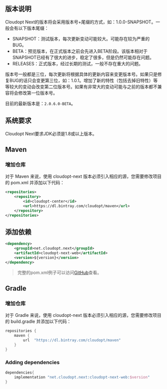 ## 版本说明

Cloudopt Next的版本将会采用版本号+尾缀的方式，如：1.0.0-SNAPSHOT。一般会有以下版本尾缀：

- SNAPSHOT：测试版本，每次更新变动可能较大。可能存在较为严重的BUG。
- BETA：预览版本，在正式版本之前会先进入BETA阶段。该版本相对于SNAPSHOT已经有了很大的进步，稳定了很多，但是仍然可能存在问题。
- RELEASES：正式版本，经过长期的测试，一般不存在重大的问题。

版本号一般都是三位，每次更新将根据具体的更新内容来变更版本号。如果只是修复BUG的话只会变更第三位，如：1.0.1。增加了新的特性（包括去掉旧特性）等等较大的变动会改变第二位版本号。如果有非常大的变动可能与之前的版本都不兼容将会修改第一位版本号。

目前的最新版本是：`2.0.6.0-BETA`。

## 系统要求

Cloudopt Next要求JDK必须是1.8或以上版本。

## Maven

### 增加仓库

对于 Maven 来说，使用 cloudopt-next 版本必须引入相应的源，您需要修改项目的 pom.xml 并添加以下代码：

````xml
<repositories>
    <repository>
        <id>cloudopt-center</id>
        <url>https://dl.bintray.com/cloudopt/maven</url>
    </repository>
</repositories>
````

## 添加依赖


````xml
<dependency>
    <groupId>net.cloudopt.next</groupId>
    <artifactId>cloudopt-next-web</artifactId>
    <version>${version}</version>
</dependency>
````

>完整的pom.xml例子可以访问[GitHub](https://github.com/cloudoptlab/cloudopt-next-example/blob/master/pom.xml)查看。

## Gradle

### 增加仓库

对于 Gradle 来说，使用 cloudopt-next 版本必须引入相应的源，您需要修改项目的 build.gradle 并添加以下代码：

```gradle
repositories {
    maven {
        url  "https://dl.bintray.com/cloudopt/maven" 
    }
}
```

### Adding dependencies

````groovy
dependencies{
    implementation "net.cloudopt.next:cloudopt-next-web:$version"
}
````